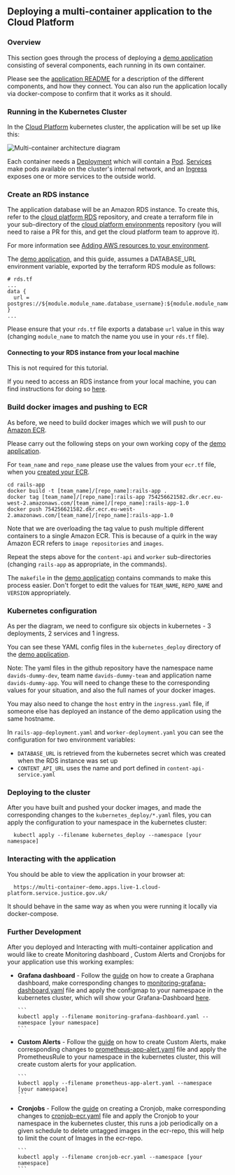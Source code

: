 ## Deploying a multi-container application to the Cloud Platform

### Overview

This section goes through the process of deploying a [demo application][multi-demo] consisting of several components, each running in its own container.

Please see the [application README][multi-demo-readme] for a description of the different components, and how they connect. You can also run the application locally via docker-compose to confirm that it works as it should.

### Running in the Kubernetes Cluster

In the [Cloud Platform][cloudplatform] kubernetes cluster, the application will be set up like this:

![Multi-container architecture diagram](../images/multi-container-k8s.png)

Each container needs a [Deployment][k8s-deployment] which will contain a [Pod][k8s-pod]. [Services][k8s-service] make pods available on the cluster's internal network, and an [Ingress][k8s-ingress] exposes one or more services to the outside world.

### Create an RDS instance

The application database will be an Amazon RDS instance. To create this, refer to the [cloud platform RDS][rds-module] repository, and create a terraform file in your sub-directory of the [cloud platform environments][cp-env] repository (you will need to raise a PR for this, and get the cloud platform team to approve it).

For more information see [Adding AWS resources to your environment][add-aws-resources].

The [demo application][multi-demo], and this guide, assumes a DATABASE_URL environment variable, exported by the terraform RDS module as follows:

    # rds.tf
    ...
    data {
      url = postgres://${module.module_name.database_username}:${module.module_name.database_password}@${module.module_name.rds_instance_endpoint}/${module.module_name.database_name}
    }
    ...

Please ensure that your `rds.tf` file exports a database `url` value in this way (changing `module_name` to match the name you use in your `rds.tf` file).

#### Connecting to your RDS instance from your local machine

This is not required for this tutorial.

If you need to access an RDS instance from your local machine, you can find instructions for doing so [here][rds-access-instructions].

### Build docker images and pushing to ECR

As before, we need to build docker images which we will push to our [Amazon ECR][ecr].

Please carry out the following steps on your own working copy of the [demo application][multi-demo].

For `team_name` and `repo_name` please use the values from your `ecr.tf` file, when you [created your ECR][ecr-setup].

```
cd rails-app
docker build -t [team_name]/[repo_name]:rails-app .
docker tag [team_name]/[repo_name]:rails-app 754256621582.dkr.ecr.eu-west-2.amazonaws.com/[team_name]/[repo_name]:rails-app-1.0
docker push 754256621582.dkr.ecr.eu-west-2.amazonaws.com/[team_name]/[repo_name]:rails-app-1.0
```

Note that we are overloading the tag value to push multiple different containers to a single Amazon ECR. This is because of a quirk in the way Amazon ECR refers to `image repositories` and `images`.

Repeat the steps above for the `content-api` and `worker` sub-directories (changing `rails-app` as appropriate, in the commands).

The `makefile` in the [demo application][multi-demo] contains commands to make this process easier. Don't forget to edit the values for `TEAM_NAME`, `REPO_NAME` and `VERSION` appropriately.

### Kubernetes configuration

As per the diagram, we need to configure six objects in kubernetes - 3 deployments, 2 services and 1 ingress.

You can see these YAML config files in the `kubernetes_deploy` directory of the [demo application][multi-demo].

Note: The yaml files in the github repository have the namespace name `davids-dummy-dev`, team name `davids-dummy-team` and application name `davids-dummy-app`. You will need to change these to the corresponding values for your situation, and also the full names of your docker images.

You may also need to change the `host` entry in the `ingress.yaml` file, if someone else has deployed an instance of the demo application using the same hostname.

In `rails-app-deployment.yaml` and `worker-deployment.yaml` you can see the configuration for two environment variables:

* `DATABASE_URL` is retrieved from the kubernetes secret which was created when the RDS instance was set up
* `CONTENT_API_URL` uses the name and port defined in `content-api-service.yaml`

### Deploying to the cluster

After you have built and pushed your docker images, and made the corresponding changes to the `kubernetes_deploy/*.yaml` files, you can apply the configuration to your namespace in the kubernetes cluster:

      kubectl apply --filename kubernetes_deploy --namespace [your namespace]

### Interacting with the application

You should be able to view the application in your browser at:

      https://multi-container-demo.apps.live-1.cloud-platform.service.justice.gov.uk/

It should behave in the same way as when you were running it locally via docker-compose.

### Further Development

After you deployed and Interacting with multi-container application and would like to create Monitoring dashboard , Custom Alerts and Cronjobs for your application use this working examples:

* **Grafana dashboard** - Follow the [guide][creating-dashboards] on how to create a Graphana dashboard, make corresponding changes to [monitoring-grafana-dashboard.yaml][dashboard-configmap] file and apply the configmap to your namespace in the kubernetes cluster, which will show your Grafana-Dashboard [here][Dashboard].     

      ```
      kubectl apply --filename monitoring-grafana-dashboard.yaml --namespace [your namespace]
      ```

* **Custom Alerts** - Follow the [guide][custom-alert] on how to create Custom Alerts, make corresponding changes to [prometheus-app-alert.yaml][alert-prometheusrule] file and apply the PrometheusRule to your namespace in the kubernetes cluster, this will create custom alerts for your application.
      
      ```
      kubectl apply --filename prometheus-app-alert.yaml --namespace [your namespace]
      ```
      
* **Cronjobs** - Follow the [guide][cron-jobs] on creating a Cronjob, make corresponding changes to [cronjob-ecr.yaml][cronjob-yaml] file and apply the Cronjob to your namespace in the kubernetes cluster, this runs a job periodically on a given schedule to delete untagged images in the ecr-repo, this will help to limit the count of Images in the ecr-repo.

      ```
      kubectl apply --filename cronjob-ecr.yaml --namespace [your namespace]
      ```

[multi-demo]: https://github.com/ministryofjustice/cloud-platform-multi-container-demo-app
[multi-demo-readme]: https://github.com/ministryofjustice/cloud-platform-multi-container-demo-app#multi-container-demo-application
[cloudplatform]: https://github.com/ministryofjustice/cloud-platform
[k8s-deployment]: https://kubernetes.io/docs/concepts/workloads/controllers/deployment/
[k8s-pod]: https://kubernetes.io/docs/concepts/workloads/pods/pod-overview/
[k8s-service]: https://kubernetes.io/docs/concepts/services-networking/service/
[k8s-ingress]: https://kubernetes.io/docs/concepts/services-networking/ingress/
[ecr]: https://aws.amazon.com/ecr/
[rds-module]: https://github.com/ministryofjustice/cloud-platform-terraform-rds-instance
[cp-env]: https://github.com/ministryofjustice/cloud-platform-environments
[ecr-setup]: tasks.html#creating-an-ecr-repository
[add-aws-resources]: tasks.html#adding-aws-resources-to-your-environment
[rds-access-instructions]: https://github.com/ministryofjustice/cloud-platform-terraform-rds-instance#access-outside-the-cluster
[creating-dashboards]: https://user-guide.cloud-platform.service.justice.gov.uk/
[dashboard-configmap]: https://github.com/ministryofjustice/cloud-platform-multi-container-demo-app/tree/grafana-dashboard-v1.0/k8s_additional_resources
[custom-alert]: https://user-guide.cloud-platform.service.justice.gov.uk/tasks.html#creating-your-own-custom-alerts
[alert-prometheusrule]: https://github.com/ministryofjustice/cloud-platform-multi-container-demo-app/tree/custom-alerts-v1.0/k8s_additional_resources
[cron-jobs]: https://kubernetes.io/docs/tasks/job/automated-tasks-with-cron-jobs/#creating-a-cron-job
[cronjob-yaml]: https://github.com/ministryofjustice/cloud-platform-multi-container-demo-app/tree/cronjob-example-v1.0/k8s_additional_resources
[Dashboard]: https://grafana.cloud-platform.service.justice.gov.uk

